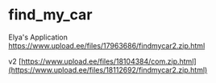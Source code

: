 # find_my_car
Elya's Application
https://www.upload.ee/files/17963686/findmycar2.zip.html


v2
[https://www.upload.ee/files/18104384/com.zip.html](https://www.upload.ee/files/18112692/findmycar2.zip.html)
